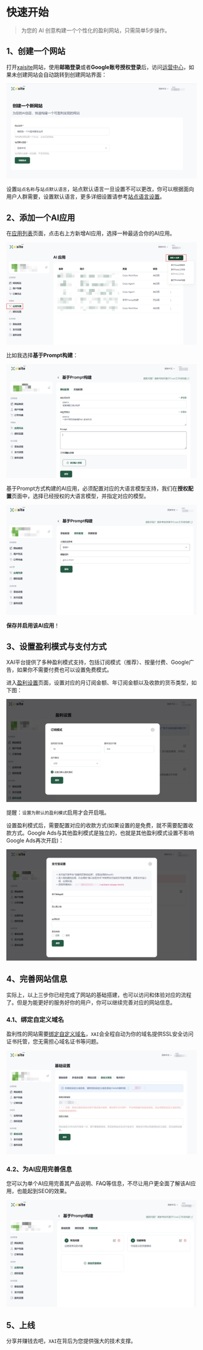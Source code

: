 # 快速开始

> 为您的 AI 创意构建一个个性化的盈利网站，只需简单5步操作。

## 1、创建一个网站

打开[xaisite](https://xaisite.com/)网站，使用**邮箱登录**或者**Google账号授权登录**后，访问[运营中心](https://xaisite.com/creator/index)，如果未创建网站会自动跳转到创建网站界面：

![](images\create_website.jpg)

设置`站点名称`与`站点默认语言`，站点默认语言一旦设置不可以更改，你可以根据面向用户人群需要，设置默认语言，更多详细设置请参考[站点语言设置]()。

## 2、添加一个AI应用

在[应用列表](https://xaisite.com/creator/agent/list)页面，点击右上方新增AI应用，选择一种最适合你的AI应用。

![](images/create_application.jpg)

比如我选择**基于Prompt构建**：

![](images/create_application2.jpg)

基于Prompt方式构建的AI应用，必须配置对应的大语言模型支持，我们在**授权配置**页面中，选择已经授权的大语言模型，并指定对应的模型。

![](images/model-settings.jpg)

**保存并启用该AI应用**！ 

## 3、设置盈利模式与支付方式

XAI平台提供了多种盈利模式支持，包括订阅模式（推荐）、按量付费、Google广告，如果你不需要付费也可以设置免费模式。

进入[盈利设置](https://xaisite.com/creator/payments/profit_model)页面，设置对应的月订阅金额、年订阅金额以及收款的货币类型，如下图：

![](images/payments.jpg)

提醒：`设置为默认的盈利模式`启用才会开启哦。

设置盈利模式后，需要配置对应的收款方式(如果设置的是免费，就不需要配置收款方式。Google Ads与其他盈利模式是独立的，也就是其他盈利模式设置不影响Google Ads再次开启)：

![](images/payments-alipay.jpg)

## 4、完善网站信息

实际上，以上三步你已经完成了网站的基础搭建，也可以访问和体验对应的流程了。但是为能更好的服务好你的用户，你可以继续完善对应的网站信息。

### 4.1、绑定自定义域名

盈利性的网站需要[绑定自定义域名](https://xaisite.com/creator/settings/update_domain)，`XAI`会全程自动为你的域名提供SSL安全访问证书托管，您无需担心域名证书等问题。

![](images/domain.jpg)

### 4.2、为AI应用完善信息

您可以为单个AI应用完善其产品说明、FAQ等信息，不尽让用户更全面了解该AI应用，也能起到SEO的效果。

![](images/features.jpg)

## 5、上线

分享并赚钱去吧，`XAI`在背后为您提供强大的技术支撑。